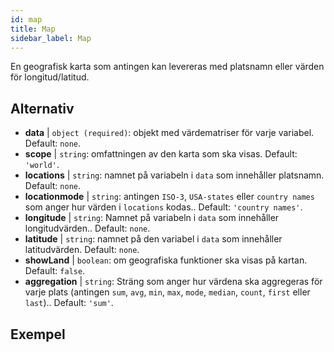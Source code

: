 ```yaml
---
id: map
title: Map
sidebar_label: Map
---
```


En geografisk karta som antingen kan levereras med platsnamn eller värden för longitud/latitud.

## Alternativ

* __data__ | `object (required)`: objekt med värdematriser för varje variabel. Default: `none`.
* __scope__ | `string`: omfattningen av den karta som ska visas. Default: `'world'`.
* __locations__ | `string`: namnet på variabeln i `data` som innehåller platsnamn. Default: `none`.
* __locationmode__ | `string`: antingen `ISO-3`, `USA-states` eller `country names` som anger hur värden i `locations` kodas.. Default: `'country names'`.
* __longitude__ | `string`: Namnet på variabeln i `data` som innehåller longitudvärden.. Default: `none`.
* __latitude__ | `string`: namnet på den variabel i `data` som innehåller latitudvärden. Default: `none`.
* __showLand__ | `boolean`: om geografiska funktioner ska visas på kartan. Default: `false`.
* __aggregation__ | `string`: Sträng som anger hur värdena ska aggregeras för varje plats (antingen `sum`, `avg`, `min`, `max`, `mode`, `median`, `count`, `first` eller `last`).. Default: `'sum'`.


## Exempel
